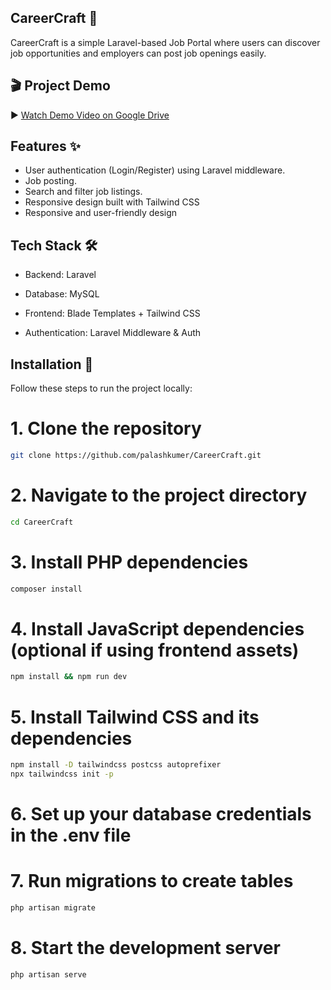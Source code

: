 ## CareerCraft 💼
CareerCraft is a simple Laravel-based Job Portal where users can discover job opportunities and employers can post job openings easily.

## 🎬 Project Demo

▶️ [Watch Demo Video on Google Drive](https://drive.google.com/file/d/1vvJsqSGpIWPXoEJDMTOojFnQikQ-qx6z/view?usp=sharing)

## Features ✨

- User authentication (Login/Register) using Laravel middleware.
- Job posting.
- Search and filter job listings.
- Responsive design built with Tailwind CSS
- Responsive and user-friendly design


## Tech Stack 🛠
- Backend: Laravel

- Database: MySQL

- Frontend: Blade Templates + Tailwind CSS

- Authentication: Laravel Middleware & Auth

## Installation 🚀
Follow these steps to run the project locally:</br>
# 1. Clone the repository
```bash 
git clone https://github.com/palashkumer/CareerCraft.git
 ```

# 2. Navigate to the project directory
```bash
cd CareerCraft
```

# 3. Install PHP dependencies
```bash
composer install
```

# 4. Install JavaScript dependencies (optional if using frontend assets)
```bash
npm install && npm run dev
```

# 5. Install Tailwind CSS and its dependencies
```bash
npm install -D tailwindcss postcss autoprefixer
npx tailwindcss init -p
```
# 6. Set up your database credentials in the .env file

# 7. Run migrations to create tables
```bash
php artisan migrate
```
# 8. Start the development server
```bash
php artisan serve
```
